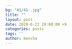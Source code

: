 ```yaml
---
bg: "41/41-.jpg"
title: ""
layout: post
date: 2020-6-22 20:00:00 +9
categories: posts
tags: ''
author: mencha
---
```

  

<!--more-->
![]()